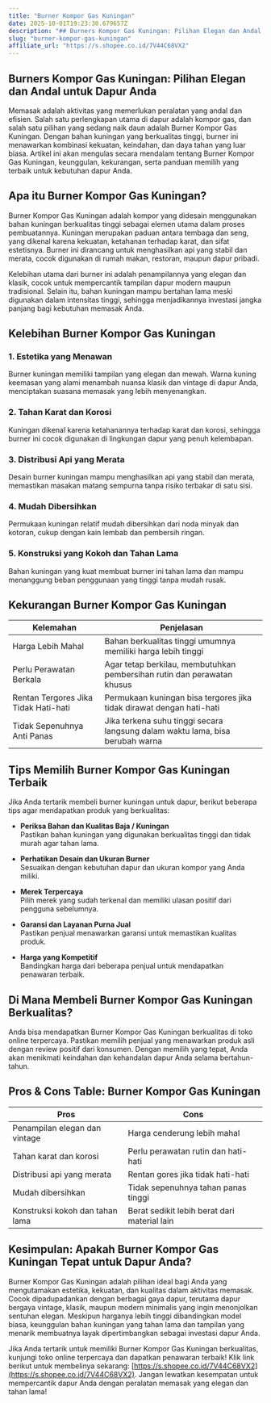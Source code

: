 ```yaml
---
title: "Burner Kompor Gas Kuningan"
date: 2025-10-01T19:23:30.679657Z
description: "## Burners Kompor Gas Kuningan: Pilihan Elegan dan Andal untuk Dapur Anda..."
slug: "burner-kompor-gas-kuningan"
affiliate_url: "https://s.shopee.co.id/7V44C68VX2"
---
```

## Burners Kompor Gas Kuningan: Pilihan Elegan dan Andal untuk Dapur Anda

Memasak adalah aktivitas yang memerlukan peralatan yang andal dan efisien. Salah satu perlengkapan utama di dapur adalah kompor gas, dan salah satu pilihan yang sedang naik daun adalah Burner Kompor Gas Kuningan. Dengan bahan kuningan yang berkualitas tinggi, burner ini menawarkan kombinasi kekuatan, keindahan, dan daya tahan yang luar biasa. Artikel ini akan mengulas secara mendalam tentang Burner Kompor Gas Kuningan, keunggulan, kekurangan, serta panduan memilih yang terbaik untuk kebutuhan dapur Anda.

## Apa itu Burner Kompor Gas Kuningan?

Burner Kompor Gas Kuningan adalah kompor yang didesain menggunakan bahan kuningan berkualitas tinggi sebagai elemen utama dalam proses pembuatannya. Kuningan merupakan paduan antara tembaga dan seng, yang dikenal karena kekuatan, ketahanan terhadap karat, dan sifat estetisnya. Burner ini dirancang untuk menghasilkan api yang stabil dan merata, cocok digunakan di rumah makan, restoran, maupun dapur pribadi.

Kelebihan utama dari burner ini adalah penampilannya yang elegan dan klasik, cocok untuk mempercantik tampilan dapur modern maupun tradisional. Selain itu, bahan kuningan mampu bertahan lama meski digunakan dalam intensitas tinggi, sehingga menjadikannya investasi jangka panjang bagi kebutuhan memasak Anda.

## Kelebihan Burner Kompor Gas Kuningan

### 1. **Estetika yang Menawan**

Burner kuningan memiliki tampilan yang elegan dan mewah. Warna kuning keemasan yang alami menambah nuansa klasik dan vintage di dapur Anda, menciptakan suasana memasak yang lebih menyenangkan.

### 2. **Tahan Karat dan Korosi**

Kuningan dikenal karena ketahanannya terhadap karat dan korosi, sehingga burner ini cocok digunakan di lingkungan dapur yang penuh kelembapan.

### 3. **Distribusi Api yang Merata**

Desain burner kuningan mampu menghasilkan api yang stabil dan merata, memastikan masakan matang sempurna tanpa risiko terbakar di satu sisi.

### 4. **Mudah Dibersihkan**

Permukaan kuningan relatif mudah dibersihkan dari noda minyak dan kotoran, cukup dengan kain lembab dan pembersih ringan.

### 5. **Konstruksi yang Kokoh dan Tahan Lama**

Bahan kuningan yang kuat membuat burner ini tahan lama dan mampu menanggung beban penggunaan yang tinggi tanpa mudah rusak.

## Kekurangan Burner Kompor Gas Kuningan

| Kelemahan                         | Penjelasan                                                 |
|-----------------------------------|--------------------------------------------------------------|
| Harga Lebih Mahal               | Bahan berkualitas tinggi umumnya memiliki harga lebih tinggi |
| Perlu Perawatan Berkala         | Agar tetap berkilau, membutuhkan pembersihan rutin dan perawatan khusus |
| Rentan Tergores Jika Tidak Hati-hati | Permukaan kuningan bisa tergores jika tidak dirawat dengan hati-hati |
| Tidak Sepenuhnya Anti Panas       | Jika terkena suhu tinggi secara langsung dalam waktu lama, bisa berubah warna |

## Tips Memilih Burner Kompor Gas Kuningan Terbaik

Jika Anda tertarik membeli burner kuningan untuk dapur, berikut beberapa tips agar mendapatkan produk yang berkualitas:

- **Periksa Bahan dan Kualitas Baja / Kuningan**  
Pastikan bahan kuningan yang digunakan berkualitas tinggi dan tidak murah agar tahan lama.

- **Perhatikan Desain dan Ukuran Burner**  
Sesuaikan dengan kebutuhan dapur dan ukuran kompor yang Anda miliki.

- **Merek Terpercaya**  
Pilih merek yang sudah terkenal dan memiliki ulasan positif dari pengguna sebelumnya.

- **Garansi dan Layanan Purna Jual**  
Pastikan penjual menawarkan garansi untuk memastikan kualitas produk.

- **Harga yang Kompetitif**  
Bandingkan harga dari beberapa penjual untuk mendapatkan penawaran terbaik.

## Di Mana Membeli Burner Kompor Gas Kuningan Berkualitas?

Anda bisa mendapatkan Burner Kompor Gas Kuningan berkualitas di toko online terpercaya. Pastikan memilih penjual yang menawarkan produk asli dengan review positif dari konsumen. Dengan memilih yang tepat, Anda akan menikmati keindahan dan kehandalan dapur Anda selama bertahun-tahun.

## Pros & Cons Table: Burner Kompor Gas Kuningan

| **Pros**                                 | **Cons**                                   |
|------------------------------------------|--------------------------------------------|
| Penampilan elegan dan vintage           | Harga cenderung lebih mahal             |
| Tahan karat dan korosi                  | Perlu perawatan rutin dan hati-hati   |
| Distribusi api yang merata              | Rentan gores jika tidak hati-hati     |
| Mudah dibersihkan                      | Tidak sepenuhnya tahan panas tinggi  |
| Konstruksi kokoh dan tahan lama        | Berat sedikit lebih berat dari material lain |

## Kesimpulan: Apakah Burner Kompor Gas Kuningan Tepat untuk Dapur Anda?

Burner Kompor Gas Kuningan adalah pilihan ideal bagi Anda yang mengutamakan estetika, kekuatan, dan kualitas dalam aktivitas memasak. Cocok dipadupadankan dengan berbagai gaya dapur, terutama dapur bergaya vintage, klasik, maupun modern minimalis yang ingin menonjolkan sentuhan elegan. Meskipun harganya lebih tinggi dibandingkan model biasa, keunggulan bahan kuningan yang tahan lama dan tampilan yang menarik membuatnya layak dipertimbangkan sebagai investasi dapur Anda.

Jika Anda tertarik untuk memiliki Burner Kompor Gas Kuningan berkualitas, kunjungi toko online terpercaya dan dapatkan penawaran terbaik! Klik link berikut untuk membelinya sekarang: [https://s.shopee.co.id/7V44C68VX2](https://s.shopee.co.id/7V44C68VX2). Jangan lewatkan kesempatan untuk mempercantik dapur Anda dengan peralatan memasak yang elegan dan tahan lama!